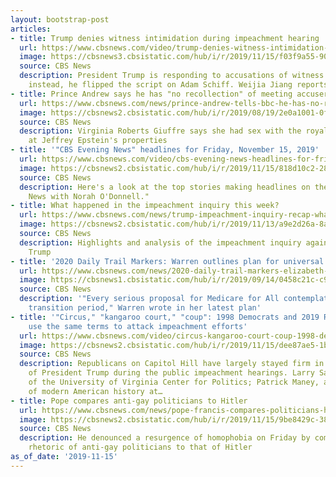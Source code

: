 ```yaml
---
layout: bootstrap-post
articles:
- title: Trump denies witness intimidation during impeachment hearing
  url: https://www.cbsnews.com/video/trump-denies-witness-intimidation-during-impeachment-hearing/
  image: https://cbsnews3.cbsistatic.com/hub/i/r/2019/11/15/f03f9a55-90d2-4854-b070-ec294916845a/thumbnail/1200x630/dc631ef8ea4537df57849b10997e9ae5/1115-en-impeachmentanaly-jiang-1978162-640x360.jpg
  source: CBS News
  description: President Trump is responding to accusations of witness intimidation.
    instead, he flipped the script on Adam Schiff. Weijia Jiang reports.
- title: Prince Andrew says he has "no recollection" of meeting accuser
  url: https://www.cbsnews.com/news/prince-andrew-tells-bbc-he-has-no-recollection-of-meeting-epstein-accuser-2019-11-15/
  image: https://cbsnews2.cbsistatic.com/hub/i/r/2019/08/19/2e0a1001-0fc3-46ed-a913-c1016083a6f8/thumbnail/1200x630/40facce04ef0d60699dce9f84e92f028/prnce-andrew-in-march-2011.jpg
  source: CBS News
  description: Virginia Roberts Giuffre says she had sex with the royal three times
    at Jeffrey Epstein's properties
- title: '"CBS Evening News" headlines for Friday, November 15, 2019'
  url: https://www.cbsnews.com/video/cbs-evening-news-headlines-for-friday-november-15-2019/
  image: https://cbsnews2.cbsistatic.com/hub/i/r/2019/11/15/818d10c2-28d9-4ed6-8fba-469e1d6f5336/thumbnail/1200x630/f11eaf0db487aa0c9d6604b7ffdbacb3/1115-en-headlines-1978154-640x360.jpg
  source: CBS News
  description: Here's a look at the top stories making headlines on the "CBS Evening
    News with Norah O'Donnell."
- title: What happened in the impeachment inquiry this week?
  url: https://www.cbsnews.com/news/trump-impeachment-inquiry-recap-what-happened-in-the-house-impeachment-inquiry-this-week-2019-11-15/
  image: https://cbsnews2.cbsistatic.com/hub/i/r/2019/11/13/a9e2d26a-8ac8-47b5-8f77-32521e707758/thumbnail/1200x630g2/6820832ec80d2c7429760688a6247028/taylor-ap-19317603650315.jpg
  source: CBS News
  description: Highlights and analysis of the impeachment inquiry against President
    Trump
- title: '2020 Daily Trail Markers: Warren outlines plan for universal insurance'
  url: https://www.cbsnews.com/news/2020-daily-trail-markers-elizabeth-warren-outlines-plan-for-universal-insurance/
  image: https://cbsnews1.cbsistatic.com/hub/i/r/2019/09/14/0458c21c-c9e7-478c-9478-413eed67a1e5/thumbnail/1200x630/383f6ada006b2ab9baf5b7ff249c7262/trail-markers-newsletter-620x254-v2.jpg
  source: CBS News
  description: '"Every serious proposal for Medicare for All contemplates a significant
    transition period," Warren wrote in her latest plan'
- title: '"Circus," "kangaroo court," "coup": 1998 Democrats and 2019 Republicans
    use the same terms to attack impeachment efforts'
  url: https://www.cbsnews.com/video/circus-kangaroo-court-coup-1998-democrats-and-2019-republicans-use-the-same-terms-to-attack-impeachment-efforts/
  image: https://cbsnews2.cbsistatic.com/hub/i/r/2019/11/15/dee87ae5-1b62-4011-84cf-ac3467400206/thumbnail/1200x630/49681e9a40c7579cc942495bc0032051/115-rnb-scd-demreptermsimpeachment-1978142-640x360.jpg
  source: CBS News
  description: Republicans on Capitol Hill have largely stayed firm in their defense
    of President Trump during the public impeachment hearings. Larry Sabato, director
    of the University of Virginia Center for Politics; Patrick Maney, a professor
    of modern American history at…
- title: Pope compares anti-gay politicians to Hitler
  url: https://www.cbsnews.com/news/pope-francis-compares-politicians-homophobic-rhetoric-to-that-of-hitler/
  image: https://cbsnews2.cbsistatic.com/hub/i/r/2019/11/15/9be8429c-38eb-44fe-953e-fcb206ba2e18/thumbnail/1200x630/6ee423f0cf78759ddc1568ce07ebc426/screen-shot-2019-11-15-at-3-40-53-pm.png
  source: CBS News
  description: He denounced a resurgence of homophobia on Friday by comparing the
    rhetoric of anti-gay politicians to that of Hitler
as_of_date: '2019-11-15'
---
```


